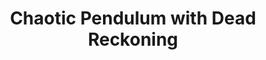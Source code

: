 ---
title: "Chaotic Pendulum with Dead Reckoning"
excerpt: "A project designed around modular develop and study of the chaotic movement of a double, triple, or quadruple pendulum."
header:
  teaser: /assets/images/projects/pend.jpg
order: 3.1
share: false
toc: true
toc_sticky: true
---